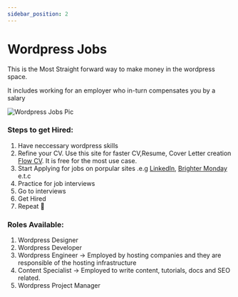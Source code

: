 ```yaml
---
sidebar_position: 2
---
```


# Wordpress Jobs

This is the Most Straight forward way to make money in the wordpress space.

It includes working for an employer who in-turn compensates you by a salary

![Wordpress Jobs Pic](/img/wordpress-jobs-pic.jpg)

### Steps to get Hired:

1. Have neccessary wordpress skills
2. Refine your CV. Use this site for faster CV,Resume, Cover Letter creation [Flow CV](https://flowcv.com). It is free for the most use case.
3. Start Applying for jobs on porpular sites .e.g [LinkedIn](https://linkedin.com), [Brighter Monday](https://brightermonday.co.ke) e.t.c
4. Practice for job interviews
5. Go to interviews
6. Get Hired
7. Repeat 🔁

### Roles Available:

1. Wordpress Designer
2. Wordpress Developer
3. Wordpress Engineer -> Employed by hosting companies and they are responsible of the hosting infrastructure
4. Content Specialist -> Employed to write content, tutorials, docs and SEO related.
5. Wordpress Project Manager
